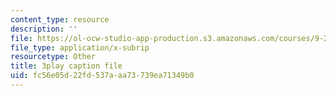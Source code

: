 ```yaml
---
content_type: resource
description: ''
file: https://ol-ocw-studio-app-production.s3.amazonaws.com/courses/9-20-animal-behavior-fall-2013/fc56e05d22fd537aaa73739ea71349b0_472231.vtt
file_type: application/x-subrip
resourcetype: Other
title: 3play caption file
uid: fc56e05d-22fd-537a-aa73-739ea71349b0
---
```


